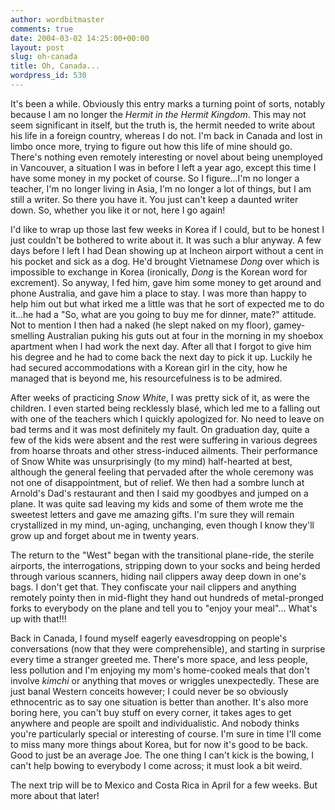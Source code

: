 ```yaml
---
author: wordbitmaster
comments: true
date: 2004-03-02 14:25:00+00:00
layout: post
slug: oh-canada
title: Oh, Canada...
wordpress_id: 530
---
```


It's been a while. Obviously this entry marks a turning point of sorts, notably because I am no longer the _Hermit in the Hermit Kingdom_. This may not seem significant in itself, but the truth is, the hermit needed to write about his life in a foreign country, whereas I do not. I'm back in Canada and lost in limbo once more, trying to figure out how this life of mine should go. There's nothing even remotely interesting or novel about being unemployed in Vancouver, a situation I was in before I left a year ago, except this time I have some money in my pocket of course. So I figure...I'm no longer a teacher, I'm no longer living in Asia, I'm no longer a lot of things, but I am still a writer. So there you have it. You just can't keep a daunted writer down. So, whether you like it or not, here I go again!

I'd like to wrap up those last few weeks in Korea if I could, but to be honest I just couldn't be bothered to write about it. It was such a blur anyway. A few days before I left I had Dean showing up at Incheon airport without a cent in his pocket and sick as a dog. He'd brought Vietnamese _Dong_ over which is impossible to exchange in Korea (ironically, _Dong_ is the Korean word for excrement). So anyway, I fed him, gave him some money to get around and phone Australia, and gave him a place to stay. I was more than happy to help him out but what irked me a little was that he sort of expected me to do it...he had a "So, what are you going to buy me for dinner, mate?" attitude. Not to mention I then had a naked (he slept naked on my floor), gamey-smelling Australian puking his guts out at four in the morning in my shoebox apartment when I had work the next day. After all that I forgot to give him his degree and he had to come back the next day to pick it up. Luckily he had secured accommodations with a Korean girl in the city, how he managed that is beyond me, his resourcefulness is to be admired.

After weeks of practicing _Snow White_, I was pretty sick of it, as were the children. I even started being recklessly blasé, which led me to a falling out with one of the teachers which I quickly apologized for. No need to leave on bad terms and it was most definitely my fault. On graduation day, quite a few of the kids were absent and the rest were suffering in various degrees from hoarse throats and other stress-induced ailments. Their performance of Snow White was unsurprisingly (to my mind) half-hearted at best, although the general feeling that pervaded after the whole ceremony was not one of disappointment, but of relief. We then had a sombre lunch at Arnold's Dad's restaurant and then I said my goodbyes and jumped on a plane. It was quite sad leaving my kids and some of them wrote me the sweetest letters and gave me amazing gifts. I'm sure they will remain crystallized in my mind, un-aging, unchanging, even though I know they'll grow up and forget about me in twenty years.

The return to the "West" began with the transitional plane-ride, the sterile airports, the interrogations, stripping down to your socks and being herded through various scanners, hiding nail clippers away deep down in one's bags. I don't get that. They confiscate your nail clippers and anything remotely pointy then in mid-flight they hand out hundreds of metal-pronged forks to everybody on the plane and tell you to "enjoy your meal"... What's up with that!!! 

Back in Canada, I found myself eagerly eavesdropping on people's conversations (now that they were comprehensible), and starting in surprise every time a stranger greeted me. There's more space, and less people, less pollution and I'm enjoying my mom's home-cooked meals that don't involve _kimchi_ or anything that moves or wriggles unexpectedly. These are just banal Western conceits however; I could never be so obviously ethnocentric as to say one situation is better than another. It's also more boring here, you can't buy stuff on every corner, it takes ages to get anywhere and people are spoilt and individualistic. And nobody thinks you're particularly special or interesting of course. I'm sure in time I'll come to miss many more things about Korea, but for now it's good to be back. Good to just be an average Joe. The one thing I can't kick is the bowing, I can't help bowing to everybody I come across; it must look a bit weird. 

The next trip will be to Mexico and Costa Rica in April for a few weeks. But more about that later!
